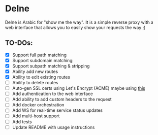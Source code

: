 # Delne

Delne is Arabic for "show me the way". It is a simple reverse proxy with a web interface that allows you to easily show your requests the way ;)

## TO-DOs:

- [x] Support full path matching
- [x] Support subdomain matching
- [x] Support subpath matching & stripping
- [x] Ability add new routes
- [x] Ability to edit existing routes
- [ ] Ability to delete routes
- [ ] Auto-gen SSL certs using Let's Encrypt (ACME) maybe using [this](https://github.com/foomo/simplecert)
- [ ] Add authentication to the web interface
- [ ] Add ability to add custom headers to the request
- [ ] Add docker orchestration
- [ ] Add WS for real-time service status updates
- [ ] Add multi-host support
- [ ] Add tests
- [ ] Update README with usage instructions
